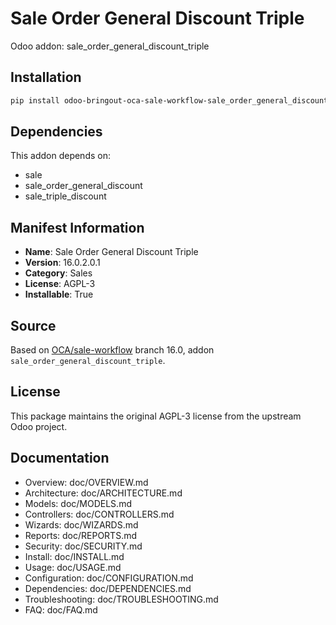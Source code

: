 # Sale Order General Discount Triple

Odoo addon: sale_order_general_discount_triple

## Installation

```bash
pip install odoo-bringout-oca-sale-workflow-sale_order_general_discount_triple
```

## Dependencies

This addon depends on:
- sale
- sale_order_general_discount
- sale_triple_discount

## Manifest Information

- **Name**: Sale Order General Discount Triple
- **Version**: 16.0.2.0.1
- **Category**: Sales
- **License**: AGPL-3
- **Installable**: True

## Source

Based on [OCA/sale-workflow](https://github.com/OCA/sale-workflow) branch 16.0, addon `sale_order_general_discount_triple`.

## License

This package maintains the original AGPL-3 license from the upstream Odoo project.

## Documentation

- Overview: doc/OVERVIEW.md
- Architecture: doc/ARCHITECTURE.md
- Models: doc/MODELS.md
- Controllers: doc/CONTROLLERS.md
- Wizards: doc/WIZARDS.md
- Reports: doc/REPORTS.md
- Security: doc/SECURITY.md
- Install: doc/INSTALL.md
- Usage: doc/USAGE.md
- Configuration: doc/CONFIGURATION.md
- Dependencies: doc/DEPENDENCIES.md
- Troubleshooting: doc/TROUBLESHOOTING.md
- FAQ: doc/FAQ.md
